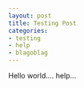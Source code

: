 ```yaml
---
layout: post
title: Testing Post
categories:
- testing
- help
- blagoblag
---
```


Hello world.... help...